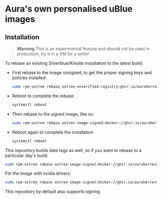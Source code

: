 # Aura's own personalised uBlue images

## Installation

> **Warning**
> This is an experimental feature and should not be used in production, try it in a VM for a while!

To rebase an existing Silverblue/Kinoite installation to the latest build:

- First rebase to the image unsigned, to get the proper signing keys and policies installed:

  ```sh
  sudo rpm-ostree rebase ostree-unverified-registry:ghcr.io/auraherreroruiz/auraos:latest
  ```

- Reboot to complete the rebase:

  ```sh
  systemctl reboot
  ```

- Then rebase to the signed image, like so:

  ```sh
  sudo rpm-ostree rebase ostree-image-signed:docker://ghcr.io/auraherreroruiz/auraos:latest
  ```

- Reboot again to complete the installation

  ```sh
  systemctl reboot
  ```

This repository builds date tags as well, so if you want to rebase to a particular day's build:

```sh
sudo rpm-ostree rebase ostree-image-signed:docker://ghcr.io/auraherreroruiz/auraos:20230403
```
For the image with nvidia drivers:

```sh
sudo rpm-ostree rebase ostree-image-signed:docker://ghcr.io/auraherreroruiz/auraos:20230403
```

This repository by default also supports signing
